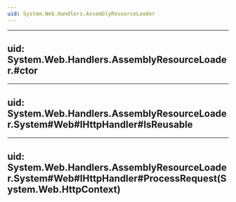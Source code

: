 ```yaml
---
uid: System.Web.Handlers.AssemblyResourceLoader
---
```


---
uid: System.Web.Handlers.AssemblyResourceLoader.#ctor
---

---
uid: System.Web.Handlers.AssemblyResourceLoader.System#Web#IHttpHandler#IsReusable
---

---
uid: System.Web.Handlers.AssemblyResourceLoader.System#Web#IHttpHandler#ProcessRequest(System.Web.HttpContext)
---
